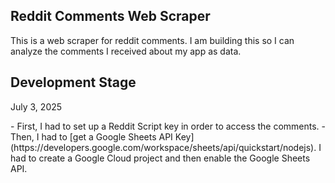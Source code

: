 ## Reddit Comments Web Scraper
This is a web scraper for reddit comments. I am building this so I can analyze the comments I received about my app as data.

## Development Stage
<p>July 3, 2025</p>
- First, I had to set up a Reddit Script key in order to access the comments.
- Then, I had to [get a Google Sheets API Key](https://developers.google.com/workspace/sheets/api/quickstart/nodejs). I had to create a Google Cloud project and then enable the Google Sheets API.